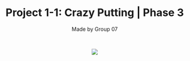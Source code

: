 <h1 align="center"> Project 1-1: Crazy Putting | Phase 3</h1>
<p align="center">Made by Group 07</p><br>
<p align="center"><img src="https://i.imgur.com/i8grND5.png"></p>
